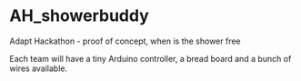# AH_showerbuddy
Adapt Hackathon - proof of concept, when is the shower free

Each team will have a tiny Arduino controller, a bread board and a bunch
of wires available.
